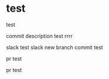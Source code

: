# test
test

commit description test
rrrr


slack test
slack new branch commit test

pr test

pr test
